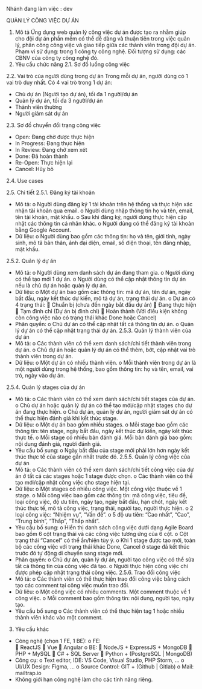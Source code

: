 Nhánh đang làm việc : dev

QUẢN LÝ CÔNG VIỆC DỰ ÁN
1. Mô tả
Ứng dụng web quản lý công việc dự án được tạo ra nhằm giúp cho đội dự án phần mềm có thể dễ dàng và thuận tiên trong việc quản lý, phân công công việc và giao tiếp giữa các thành viên trong đội dự án.
Phạm vi sử dụng: trong 1 công ty công nghệ.
Đối tượng sử dụng: các CBNV của công ty công nghệ đó.
2. Yêu cầu chức năng
2.1.	Sơ đồ luồng công việc

 
2.2.	Vai trò của người dùng trong dự án
Trong mỗi dự án, người dùng có 1 vai trò duy nhất.
Có 4 vai trò trong 1 dự án:
-	Chủ dự án (Người tạo dự án), tối đa 1 người/dự án
-	Quản lý dự án, tối đa 3 người/dự án
-	Thành viên thường
-	Người giám sát dự án

2.3.	Sơ đồ chuyển đổi trạng công việc

  
-	Open: Đang chờ được thực hiện
-	In Progress: Đang thực hiện
-	In Review: Đang chờ xem xét
-	Done: Đã hoàn thành
-	Re-Open: Thực hiện lại
-	Cancel: Hủy bỏ

2.4.	Use cases
 
2.5.	Chi tiết
2.5.1.	Đăng ký tài khoản
-	Mô tả:
o	Người dùng đăng ký 1 tài khoản trên hệ thống và thực hiện xác nhận tài khoản qua email.
o	Người dùng nhập thông tin họ và tên, email, tên tài khoản, mật khẩu. 
o	Sau khi đăng ký, người dùng thực hiện cập nhật các thông tin cá nhân khác.
o	Người dùng có thể đăng ký tài khoản bằng Google Account.
-	Dữ liệu: 
o	Người dùng bao gồm các thông tin: họ và tên, giới tính, ngày sinh, mô tả bản thân, ảnh đại diện, email, số điện thoại, tên đăng nhập, mật khẩu.

2.5.2.	Quản lý dự án
-	Mô tả:
o	Người dùng xem danh sách dự án đang tham gia.
o	Người dùng có thể tạo mới 1 dự án.
o	Người dùng có thể cập nhật thông tin dự án nếu là chủ dự án hoặc quản lý dự án.
-	Dữ liệu:
o	Một dự án bao gồm các thông tin: mã dự án, tên dự án, ngày bắt đầu, ngày kết thúc dự kiến, mô tả dự án, trạng thái dự án.
o	Dự án có 4 trạng thái: 
	Chuẩn bị (chưa đến ngày bắt đầu dự án)
	Đang thực hiện
	Tạm đình chỉ (Dự án bị đình chỉ) 
	Hoàn thành (Với điều kiện không còn công việc nào có trạng thái khác Done hoặc Cancel)
-	Phân quyền:
o	Chủ dự án có thể cập nhật tất cả thông tin dự án.
o	Quản lý dự án có thể cập nhật trạng thái dự án.
2.5.3.	Quản lý thành viên của dự án
-	Mô tả:
o	Các thành viên có thể xem danh sách/chi tiết thành viên trong dự án.
o	Chủ dự án hoặc quản lý dự án có thể thêm, bớt, cập nhật vai trò thành viên trong dự án.
-	Dữ liệu:
o	Một dự án có nhiều thành viên.
o	Mỗi thành viên trong dự án là một người dùng trong hệ thống, bao gồm thông tin: họ và tên, email, vai trò, ngày vào dự án.

2.5.4.	Quản lý stages của dự án
-	Mô tả:
o	Các thành viên có thể xem danh sách/chi tiết stages của dự án.
o	Chủ dự án hoặc quản lý dự án có thể tạo mới/cập nhật stages cho dự án đang thực hiện.
o	Chủ dự án, quản lý dự án, người giám sát dự án có thể thực hiện đánh giá khi kết thúc stage.
-	Dữ liệu:
o	Một dự án bao gồm nhiều stages.
o	Mỗi stage bao gồm các thông tin: tên stage, ngày bắt đầu, ngày kết thúc dự kiến, ngày kết thúc thực tế.
o	Mỗi stage có nhiều bản đánh giá. Mỗi bản đánh giá bao gồm: nội dung đánh giá, người đánh giá.
-	Yêu cầu bổ sung:
o	Ngày bắt đầu của stage mới phải lớn hơn ngày kết thúc thực tế của stage gần nhất trước đó.
2.5.5.	Quản lý công việc của dự án
-	Mô tả:
o	Các thành viên có thể xem danh sách/chi tiết công việc của dự án ở tất cả các stages hoặc 1 stage được chọn.
o	Các thành viên có thể tạo mới/cập nhật công việc cho stage hiện tại.
-	Dữ liệu:
o	Một stages có nhiều công việc. Một công việc thuộc về 1 stage.
o	Mỗi công việc bao gồm các thông tin: mã công việc, tiêu đề, loại công việc, độ ưu tiên, ngày tạo, ngày bắt đầu, hạn chót, ngày kết thúc thực tế, mô tả công việc, trạng thái, người tạo, người thực hiện.
o	2 loại công việc: “Nhiệm vụ”, “Vấn đề”.
o	5 độ ưu tiên: “Cao nhất”, “Cao”, “Trung bình”, “Thấp”, “Thấp nhất”. 
-	Yêu cầu bổ sung:
o	Hiển thị danh sách công việc dưới dạng Agile Board bao gồm 6 cột trạng thái và các công việc tương ứng của 6 cột.
o	Cột trạng thái “Cancel” có thể ẩn/hiện tùy ý.
o	Khi 1 stage được tạo mới, toàn bộ các công việc với trạng thái khác Done, Cancel ở stage đã kết thúc trước đó tự động di chuyển sang stage mới.
-	Phân quyền:
o	Chủ dự án, quản lý dự án, người tạo công việc có thể sửa tất cả thông tin của công việc đã tạo.
o	Người thực hiện công việc chỉ được phép cập nhật trạng thái công việc.
2.5.6.	Trao đổi công việc
-	Mô tả:
o	Các thành viên có thể thực hiện trao đổi công việc bằng cách tạo các comment tại công việc muốn trao đổi.
-	Dữ liêu:
o	Một công việc có nhiều comments. Một comment thuộc về 1 công việc.
o	Mỗi comment bao gồm thông tin: nội dung, người tạo, ngày tạo.
-	Yêu cầu bổ sung
o	Các thành viên có thể thực hiện tag 1 hoặc nhiều thành viên khác vào một comment.

3. Yêu cầu khác
-	Công nghệ (chọn 1 FE, 1 BE):
o	FE:  
	ReactJS
	Vue
	Angular
o	BE: 
	NodeJS + ExpressJS + MongoDB
	PHP + MySQL
	C# + SQL Server
	Python + (PostgreSQL | MongoDB)
-	Công cụ:
o	Text editor, IDE: VS Code, Visual Studio, PHP Storm, …
o	UI/UX Design: Figma, …
o	Source Control: GIT + (Github | Gitlab)
o	Mail: mailtrap.io
-	Không giới hạn công nghệ làm cho các tính năng riêng.

